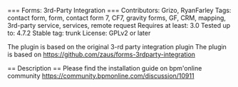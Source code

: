 === Forms: 3rd-Party Integration ===
Contributors: Grizo, RyanFarley
Tags: contact form, form, contact form 7, CF7, gravity forms, GF, CRM, mapping, 3rd-party service, services, remote request
Requires at least: 3.0
Tested up to: 4.7.2
Stable tag: trunk
License: GPLv2 or later

The plugin is based on the original 3-rd party integration plugin
The plugin is based on https://github.com/zaus/forms-3rdparty-integration

== Description ==
Please find the installation guide on bpm'online community
https://community.bpmonline.com/discussion/10911
